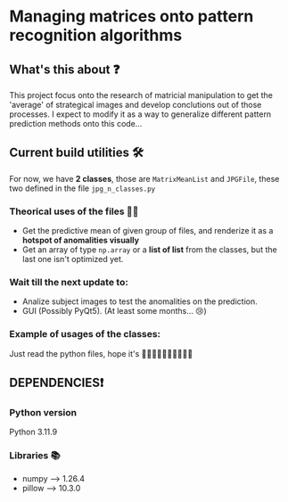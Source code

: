 # Managing matrices onto pattern recognition algorithms

## __What's this about__ ❓
<p> This project focus onto the research of matricial manipulation to get the 'average' of strategical images and develop conclutions out of those processes. I expect to modify it as a way to generalize different pattern prediction methods onto this code...</p>

## __Current build utilities__ 🛠️
For now, we have **2 classes**, those are ```MatrixMeanList``` and ```JPGFile```, these two defined in the file ```jpg_n_classes.py```
### Theorical uses of the files 🤤🤤
- Get the predictive mean of given group of files, and renderize it as a **hotspot of anomalities visually**
- Get an array of type ```np.array``` or a **list of list** from the classes, but the last one isn't optimized yet. 

### Wait till the next __update__ to:
- Analize subject images to test the anomalities on the prediction.
- GUI (Possibly PyQt5). (At least some months... 😢)
### Example of usages of the classes:
Just read the python files, hope it's 👨‍🦼👨‍🦼👨‍🦼👨‍🦼👨‍🦼

## **DEPENDENCIES**❗
### Python version
Python 3.11.9
### Libraries 📚
- numpy --> 1.26.4
- pillow --> 10.3.0

